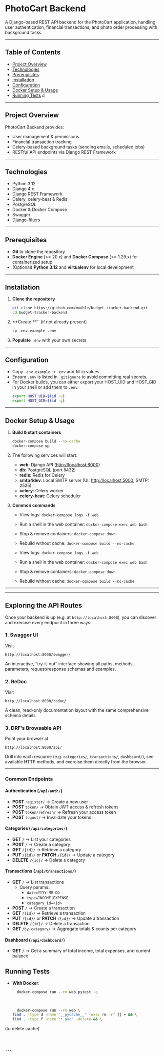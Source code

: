 # PhotoCart Backend

A Django-based REST API backend for the PhotoCart application, handling user authentication, financial transactions, and photo order processing with background tasks.

---

## Table of Contents

- [Project Overview](#project-overview)
- [Technologies](#technologies)
- [Prerequisites](#prerequisites)
- [Installation](#installation)
- [Configuration](#configuration)
- [Docker Setup & Usage](#docker-setup--usage)
- [Running Tests](#running-tests)
d

---

## Project Overview

PhotoCart Backend provides:

- User management & permissions
- Financial transaction tracking
- Celery-based background tasks (sending emails, scheduled jobs)
- RESTful API endpoints via Django REST Framework

---

## Technologies

- Python 3.12
- Django 4.x
- Django REST Framework
- Celery, celery-beat & Redis
- PostgreSQL
- Docker & Docker Compose
- Swagger
- Django-filters
---

## Prerequisites

- **Git** to clone the repository
- **Docker Engine** (>= 20.x) and **Docker Compose** (>= 1.29.x) for containerized setup
- (Optional) **Python 3.12** and **virtualenv** for local development

---

## Installation

1. **Clone the repository**

   ```bash
   git clone https://github.com/muuh1e/budget-tracker-backend.git
   cd budget-tracker-backend
   ```

2. \*\*Create \*\*\`\` (if not already present)

   ```bash
   cp .env.example .env
   ```

3. **Populate** `.env` with your own secrets

---

## Configuration

- Copy `.env.example` → `.env` and fill in values.
- Ensure `.env` is listed in `.gitignore` to avoid committing real secrets.
- For Docker builds, you can either export your HOST\_UID and HOST\_GID in your shell or add them to `.env`:
  ```bash
  export HOST_UID=$(id -u)
  export HOST_GID=$(id -g)
  ```

---

## Docker Setup & Usage

1. **Build & start containers**

   ```bash
   docker-compose build --no-cache
   docker-compose up
   ```

2. The following services will start:

   - **web**: Django API ([http://localhost:8000](http://localhost:8000))
   - **db**: PostgreSQL (port 5432)
   - **redis**: Redis for Celery
   - **smtp4dev**: Local SMTP server (UI: [http://localhost:5000](http://localhost:5000), SMTP: 2525)
   - **celery**: Celery worker
   - **celery-beat**: Celery scheduler

3. **Common commands**

   - View logs: `docker-compose logs -f web`

   - Run a shell in the web container: `docker-compose exec web bash`

   - Stop & remove containers: `docker-compose down`

   - Rebuild without cache: `docker-compose build --no-cache`

   - View logs: `docker-compose logs -f web`

   - Run a shell in the web container: `docker-compose exec web bash`

   - Stop & remove containers: `docker-compose down`

   - Rebuild without cache: `docker-compose build --no-cache`

---

---

## Exploring the API Routes

Once your backend is up (e.g. at `http://localhost:8000`), you can discover and exercise every endpoint in three ways:

### 1. Swagger UI  
Visit  
```
http://localhost:8000/swagger/
```
An interactive, “try-it-out” interface showing all paths, methods, parameters, request/response schemas and examples.

### 2. ReDoc  
Visit  
```
http://localhost:8000/redoc/
```
A clean, read-only documentation layout with the same comprehensive schema details.

### 3. DRF’s Browsable API  
Point your browser at  
```
http://localhost:8000/api/
```
Drill into each resource (e.g. `categories/`, `transactions/`, `dashboard/`), see available HTTP methods, and exercise them directly from the browser.

---

### Common Endpoints

#### Authentication (`/api/auth/`)  
- **POST** `register/` → Create a new user  
- **POST** `token/` → Obtain JWT access & refresh tokens  
- **POST** `token/refresh/` → Refresh your access token  
- **POST** `logout/` → Invalidate your tokens

#### Categories (`/api/categories/`)  
- **GET** `/` → List your categories  
- **POST** `/` → Create a category  
- **GET** `/{id}/` → Retrieve a category  
- **PUT** `/{id}/` or **PATCH** `/{id}/` → Update a category  
- **DELETE** `/{id}/` → Delete a category  

#### Transactions (`/api/transactions/`)  
- **GET** `/` → List transactions  
  - Query params:  
    - `date=YYYY-MM-DD`  
    - `type=INCOME|EXPENSE`  
    - `category_id=<id>`  
- **POST** `/` → Create a transaction  
- **GET** `/{id}/` → Retrieve a transaction  
- **PUT** `/{id}/` or **PATCH** `/{id}/` → Update a transaction  
- **DELETE** `/{id}/` → Delete a transaction  
- **GET** `/by-category/` → Aggregate totals & counts per category

#### Dashboard (`/api/dashboard/`)  
- **GET** `/` → Get a summary of total income, total expenses, and current balance


## Running Tests

- **With Docker**:

  ```bash
	docker-compose run --rm web pytest -q
	
	
	
	docker-compose run --rm web \                         
  find . -type d -name "__pycache__" -exec rm -rf {} + && \
  find . -type f -name "*.pyc" -delete && \

(to delete cache)

  ```



---

